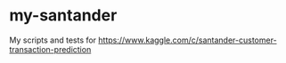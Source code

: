 # my-santander
My scripts and tests for https://www.kaggle.com/c/santander-customer-transaction-prediction
